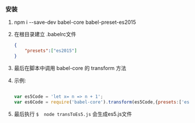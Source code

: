 ### 安装

1. npm i --save-dev babel-core babel-preset-es2015
2. 在根目录建立 .babelrc文件
    ```json
    {
        "presets":["es2015"]
    }
    ```
3. 最后在脚本中调用 babel-core 的 transform 方法
4. 示例:
    ```javascript

    var es5Code = 'let x= n => n + 1';
    var es6Code = require('babel-core').transform(es5Code,{presets:['es2015']}).code

    ```

5. 最后执行 `$  node transToEs5.js` 会生成es5.js文件